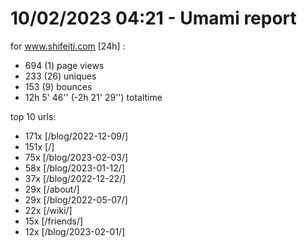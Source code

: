 # 10/02/2023 04:21 - Umami report
for www.shifeiti.com [24h] :

 - 694 (1) page views
 - 233 (26) uniques
 - 153 (9) bounces
 - 12h 5' 46'' (-2h 21' 29'') totaltime


top 10 urls:
 - 171x [/blog/2022-12-09/]
 - 151x [/]
 - 75x [/blog/2023-02-03/]
 - 58x [/blog/2023-01-12/]
 - 37x [/blog/2022-12-22/]
 - 29x [/about/]
 - 29x [/blog/2022-05-07/]
 - 22x [/wiki/]
 - 15x [/friends/]
 - 12x [/blog/2023-02-01/]


